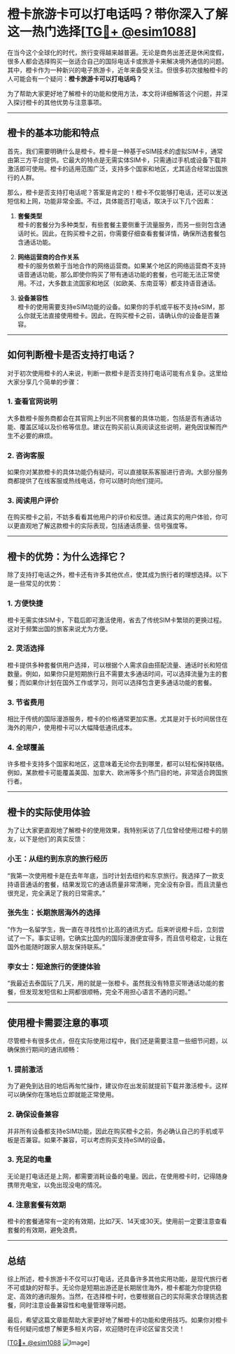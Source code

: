 # 橙卡旅游卡可以打电话吗？带你深入了解这一热门选择[[TG💪+ @esim1088](https://t.me/s/esim1088)]

在当今这个全球化的时代，旅行变得越来越普遍。无论是商务出差还是休闲度假，很多人都会选择购买一张适合自己的国际电话卡或旅游卡来解决境外通信的问题。其中，橙卡作为一种新兴的电子旅游卡，近年来备受关注。但很多初次接触橙卡的人可能会有一个疑问：**橙卡旅游卡可以打电话吗？**

为了帮助大家更好地了解橙卡的功能和使用方法，本文将详细解答这个问题，并深入探讨橙卡的其他优势与注意事项。

---

## 橙卡的基本功能和特点

首先，我们需要明确什么是橙卡。橙卡是一种基于eSIM技术的虚拟SIM卡，通常由第三方平台提供。它最大的特点是无需实体SIM卡，只需通过手机或设备下载并激活即可使用。橙卡的适用范围广泛，支持多个国家和地区，尤其适合经常出国旅行的人群。

那么，橙卡是否支持打电话呢？答案是肯定的！橙卡不仅能够打电话，还可以发送短信和上网，功能非常全面。不过，具体能否打电话，取决于以下几个因素：

1. **套餐类型**  
   橙卡的套餐分为多种类型，有些套餐主要侧重于流量服务，而另一些则包含通话时长。因此，在购买橙卡之前，你需要仔细查看套餐详情，确保所选套餐包含通话功能。

2. **网络运营商的合作关系**  
   橙卡的服务依赖于当地合作的网络运营商。如果某个地区的网络运营商不支持语音通话功能，那么即使你购买了带有通话功能的套餐，也可能无法正常使用。不过，大多数主流国家和地区（如欧美、东南亚等）都支持语音通话。

3. **设备兼容性**  
   橙卡的使用需要支持eSIM功能的设备。如果你的手机或平板不支持eSIM，那么你就无法直接使用橙卡。因此，在购买橙卡之前，请确认你的设备是否兼容。

---

## 如何判断橙卡是否支持打电话？

对于初次使用橙卡的人来说，判断一款橙卡是否支持打电话可能有点复杂。这里给大家分享几个简单的步骤：

### 1. 查看官网说明
大多数橙卡服务商都会在其官网上列出不同套餐的具体功能，包括是否有通话功能、覆盖区域以及价格等信息。建议在购买前认真阅读这些说明，避免因误解而产生不必要的麻烦。

### 2. 咨询客服
如果你对某款橙卡的具体功能仍有疑问，可以直接联系客服进行咨询。大部分服务商都提供了在线客服或热线电话，你可以随时向他们提问。

### 3. 阅读用户评价
在购买橙卡之前，不妨多看看其他用户的评价和反馈。通过真实的用户体验，你可以更直观地了解这款橙卡的实际表现，包括通话质量、信号强度等。

---

## 橙卡的优势：为什么选择它？

除了支持打电话之外，橙卡还有许多其他优点，使其成为旅行者的理想选择。以下是一些常见的优势：

### 1. **方便快捷**
橙卡无需实体SIM卡，下载后即可激活使用，省去了传统SIM卡繁琐的更换过程。这对于频繁出国的旅客来说尤为方便。

### 2. **灵活选择**
橙卡提供多种套餐供用户选择，可以根据个人需求自由搭配流量、通话时长和短信数量。例如，如果你只是短期旅行且不需要太多通话时间，可以选择流量为主的套餐；而如果你计划在国外工作或学习，则可以选择包含更多通话功能的套餐。

### 3. **节省费用**
相比于传统的国际漫游服务，橙卡的价格通常更加实惠。尤其是对于长时间居住在海外的用户，使用橙卡可以大幅降低通讯成本。

### 4. **全球覆盖**
许多橙卡支持多个国家和地区，这意味着无论你去到哪里，都可以轻松保持联络。例如，某款橙卡可能覆盖美国、加拿大、欧洲等多个热门目的地，非常适合跨国旅行者。

---

## 橙卡的实际使用体验

为了让大家更直观地了解橙卡的使用效果，我特别采访了几位曾经使用过橙卡的朋友，以下是他们的真实反馈：

### 小王：从纽约到东京的旅行经历
“我第一次使用橙卡是在去年年底，当时计划去纽约和东京旅行。我选择了一款支持语音通话的套餐，结果发现它的通话质量非常清晰，完全没有杂音。而且流量也很充足，完全满足了我的日常需求。”

### 张先生：长期旅居海外的选择
“作为一名留学生，我一直在寻找性价比高的通讯方式。后来听说橙卡后，立刻尝试了一下。事实证明，它确实比国内的国际漫游便宜得多，而且信号稳定，让我在国外也能随时跟家人朋友保持联系。”

### 李女士：短途旅行的便捷体验
“我最近去泰国玩了几天，用的就是一张橙卡。虽然我没有特意买带通话功能的套餐，但发现发短信和上网都很顺畅，完全不用担心语言不通的问题。”

---

## 使用橙卡需要注意的事项

尽管橙卡有很多优点，但在实际使用过程中，我们还是需要注意一些细节问题，以确保旅行期间的通讯顺畅：

### 1. 提前激活
为了避免到达目的地后再匆忙操作，建议你在出发前就提前下载并激活橙卡。这样可以确保你在落地后立即就能正常使用。

### 2. 确保设备兼容
并非所有设备都支持eSIM功能，因此在购买橙卡之前，务必确认自己的手机或平板是否兼容。如果不兼容，可以考虑购买支持eSIM的设备。

### 3. 充足的电量
无论是打电话还是上网，都需要消耗设备的电量。因此，在使用橙卡时，记得随身携带充电宝，以免出现没电的情况。

### 4. 注意套餐有效期
橙卡的套餐通常有一定的有效期，比如7天、14天或30天。使用前一定要注意查看套餐的有效期，避免浪费。

---

## 总结

综上所述，橙卡旅游卡不仅可以打电话，还具备许多其他实用功能，是现代旅行者不可或缺的好帮手。无论你是短期出游还是长期居住海外，橙卡都能为你提供稳定、高效的通讯服务。当然，在选择橙卡时，也要根据自己的实际需求合理挑选套餐，同时注意设备兼容性和电量管理等问题。

最后，希望这篇文章能帮助大家更好地了解橙卡的功能和使用技巧。如果你对橙卡有任何疑问或想了解更多相关内容，欢迎随时在评论区留言交流！

[[TG💪+ @esim1088](https://t.me/s/esim1088) ![Image](https://i.postimg.cc/4NQfJmqS/Snipaste-2025-05-13-00-14-12.png)]